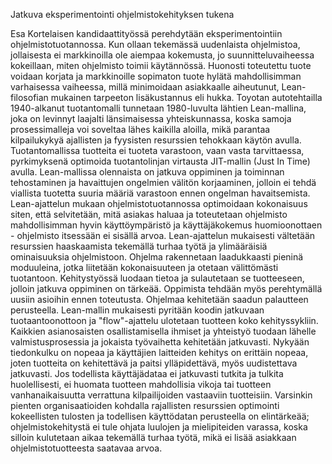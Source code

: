 Jatkuva eksperimentointi ohjelmistokehityksen tukena

Esa Kortelaisen kandidaattityössä perehdytään eksperimentointiin ohjelmistotuotannossa. Kun ollaan tekemässä uudenlaista ohjelmistoa, jollaisesta ei markkinoilla ole aiempaa kokemusta, jo suunnitteluvaiheessa kokeillaan, miten ohjelmisto toimii käytännössä. Huonosti toteutettu tuote voidaan korjata ja markkinoille sopimaton tuote hylätä mahdollisimman varhaisessa vaiheessa, millä minimoidaan asiakkaalle aiheutunut, Lean-filosofian mukainen tarpeeton lisäkustannus eli hukka. Toyotan autotehtailla 1940-alkanut tuotantomalli tunnetaan 1980-luvulta lähtien Lean-mallina, joka on levinnyt laajalti länsimaisessa yhteiskunnassa, koska samoja prosessimalleja voi soveltaa lähes kaikilla aloilla, mikä parantaa kilpailukykyä ajallisten ja fyysisten resurssien tehokkaan käytön avulla. Tuotantomallissa tuotteita ei tuoteta varastoon, vaan vasta tarvittaessa, pyrkimyksenä optimoida tuotantolinjan virtausta JIT-mallin (Just In Time) avulla. Lean-mallissa olennaista on jatkuva oppiminen ja toiminnan tehostaminen ja havaittujen ongelmien välitön korjaaminen, jolloin ei tehdä viallista tuotetta suuria määriä varastoon ennen ongelman havaitsemista. Lean-ajattelun mukaan ohjelmistotuotannossa optimoidaan kokonaisuus siten, että selvitetään, mitä asiakas haluaa ja toteutetaan ohjelmisto mahdollisimman hyvin käyttöympäristö ja käyttäjäkokemus huomioonottaen - ohjelmisto itsessään ei sisällä arvoa. Lean-ajattelun mukaisesti vältetään resurssien haaskaamista tekemällä turhaa työtä ja ylimääräisiä ominaisuuksia ohjelmistoon. Ohjelma rakennetaan laadukkaasti pieninä moduuleina, jotka liitetään kokonaisuuteen ja otetaan välittömästi tuotantoon. Kehitystyössä luodaan tietoa ja sulautetaan se tuotteeseen, jolloin jatkuva oppiminen on tärkeää. Oppimista tehdään myös perehtymällä uusiin asioihin ennen toteutusta. Ohjelmaa kehitetään saadun palautteen perusteella. Lean-mallin mukaisesti pyritään koodin jatkuvaan tuotaantoonottoon ja "flow"-ajattelu ulotetaan tuotteen koko kehityssykliin. Kaikkien asianosaisten osallistamisella ihmiset ja yhteistyö tuodaan lähelle valmistusprosessia ja jokaista työvaihetta kehitetään jatkuvasti. Nykyään tiedonkulku on nopeaa ja käyttäjien laitteiden kehitys on erittäin nopeaa, joten tuotteita on kehitettävä ja paitsi ylläpidettävä, myös uudistettava jatkuvasti. Jos todellista käyttäjädataa ei jatkuvasti tutkita ja tulkita huolellisesti, ei huomata tuotteen mahdollisia vikoja tai tuotteen vanhanaikaisuutta verrattuna kilpailijoiden vastaaviin tuotteisiin. Varsinkin pienten organisaatioiden kohdalla rajallisten resurssien optimointi kokeellisten tulosten ja todellisen käyttödatan perusteella on elintärkeää; ohjelmistokehitystä ei tule ohjata luulojen ja mielipiteiden varassa, koska silloin kulutetaan aikaa tekemällä turhaa työtä, mikä ei lisää asiakkaan ohjelmistotuotteesta saatavaa arvoa.
